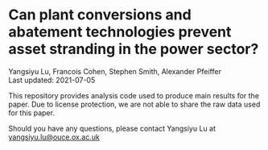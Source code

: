 # Can plant conversions and abatement technologies prevent asset stranding in the power sector?
Yangsiyu Lu, Francois Cohen, Stephen Smith, Alexander Pfeiffer  
Last updated: 2021-07-05

This repository provides analysis code used to produce main results for the paper. Due to license protection, we are not able to share the raw data used for this paper.

Should you have any questions, please contact Yangsiyu Lu at yangsiyu.lu@ouce.ox.ac.uk

		
